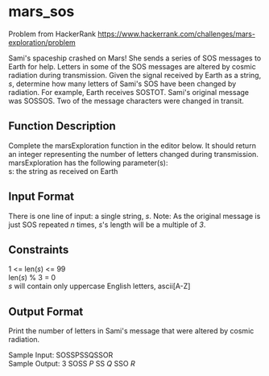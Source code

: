 # mars_sos
Problem from HackerRank https://www.hackerrank.com/challenges/mars-exploration/problem

Sami's spaceship crashed on Mars! She sends a series of SOS messages to Earth for help.
Letters in some of the SOS messages are altered by cosmic radiation during transmission. Given the signal received by Earth as a string, _*s*_, determine how many letters of Sami's SOS have been changed by radiation.
For example, Earth receives SOSTOT. Sami's original message was SOSSOS. Two of the message characters were changed in transit.

## Function Description
Complete the marsExploration function in the editor below. It should return an integer representing the number of letters changed during transmission.
marsExploration has the following parameter(s):<br>
s: the string as received on Earth

## Input Format
There is one line of input: a single string, *_s_*.
Note: As the original message is just SOS repeated *_n_* times, *_s_*'s length will be a multiple of *_3_*.

## Constraints
1 <= len(*_s_*) <= 99<br>
len(*_s_*) % 3 = 0<br>
*_s_* will contain only uppercase English letters, ascii[A-Z]

## Output Format
Print the number of letters in Sami's message that were altered by cosmic radiation.

Sample Input: SOSSPSSQSSOR <br>
Sample Output: 3 SOSS _P_ SS _Q_ SSO _R_ 
